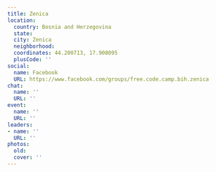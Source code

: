 ```yaml
---
title: Zenica
location:
  country: Bosnia and Herzegovina
  state: 
  city: Zenica
  neighborhood: 
  coordinates: 44.200713, 17.908095
  plusCode: ''
social:
  name: Facebook
  URL: https://www.facebook.com/groups/free.code.camp.bih.zenica
chat:
  name: ''
  URL: ''
event:
  name: ''
  URL: ''
leaders:
- name: ''
  URL: ''
photos:
  old: 
  cover: ''
---
```


